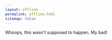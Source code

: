 ```yaml
---
layout: offline
permalink: offline.html
sitemap: false
---
```


Whoops, this wasn't supposed to happen. My bad!